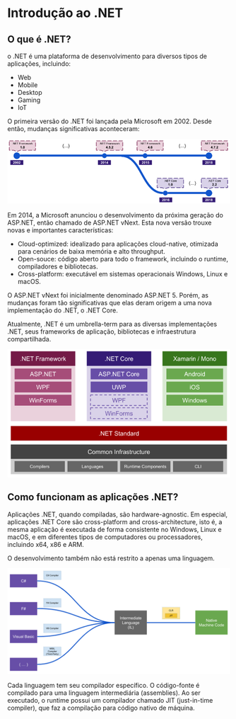 # Introdução ao .NET

## O que é .NET?
o .NET é uma plataforma de desenvolvimento para diversos tipos de aplicações, incluindo:
* Web
* Mobile
* Desktop
* Gaming
* IoT

O primeira versão do .NET foi lançada pela Microsoft em 2002. Desde então, mudanças significativas aconteceram:

![.NET history](media/dotnet-history.png)

Em 2014, a Microsoft anunciou o desenvolvimento da próxima geração do ASP.NET, então chamado de ASP.NET vNext. Esta nova versão trouxe novas e importantes características:
* Cloud-optimized: idealizado para aplicações cloud-native, otimizada para cenários de baixa memória e alto throughput.
* Open-souce: código aberto para todo o framework, incluindo o runtime, compiladores e bibliotecas.
* Cross-platform: executável em sistemas operacionais Windows, Linux e macOS.

O ASP.NET vNext foi inicialmente denominado ASP.NET 5. Porém, as mudanças foram tão significativas que elas deram origem a uma nova implementação do .NET, o .NET Core.

Atualmente, .NET é um umbrella-term para as diversas implementações .NET, seus frameworks de aplicação, bibliotecas e infraestrutura compartilhada.

![.NET architecture](media/dotnet-architecture.png)

## Como funcionam as aplicações .NET?

Aplicações .NET, quando compiladas, são hardware-agnostic. Em especial, aplicações .NET Core são cross-platform and cross-architecture, isto é, a mesma aplicação é executada de forma consistente no Windows, Linux e macOS, e em diferentes tipos de computadores ou processadores, incluindo x64, x86 e ARM.

O desenvolvimento também não está restrito a apenas uma linguagem.

![.NET compilation and execution process](media/dotnet-compilation-execution.png)

Cada linguagem tem seu compilador específico. O código-fonte é compilado para uma linguagem intermediária (assemblies). Ao ser executado, o runtime possui um compilador chamado JIT (just-in-time compiler), que faz a compilação para código nativo de máquina.
